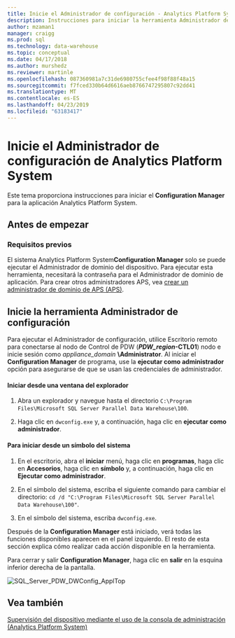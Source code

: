 ```yaml
---
title: Inicie el Administrador de configuración - Analytics Platform System | Microsoft Docs
description: Instrucciones para iniciar la herramienta Administrador de configuración para la aplicación Analytics Platform System.
author: mzaman1
manager: craigg
ms.prod: sql
ms.technology: data-warehouse
ms.topic: conceptual
ms.date: 04/17/2018
ms.author: murshedz
ms.reviewer: martinle
ms.openlocfilehash: 087360981a7c31de6980755cfee4f98f88f48a15
ms.sourcegitcommit: f7fced330b64d6616aeb8766747295807c92dd41
ms.translationtype: MT
ms.contentlocale: es-ES
ms.lasthandoff: 04/23/2019
ms.locfileid: "63183417"
---
```

# <a name="launch-the-configuration-manager-in-analytics-platform-system"></a>Inicie el Administrador de configuración de Analytics Platform System
Este tema proporciona instrucciones para iniciar el **Configuration Manager** para la aplicación Analytics Platform System.  
  
## <a name="before-you-begin"></a>Antes de empezar  
  
### <a name="prerequisites"></a>Requisitos previos  
El sistema Analytics Platform System**Configuration Manager** solo se puede ejecutar el Administrador de dominio del dispositivo. Para ejecutar esta herramienta, necesitará la contraseña para el Administrador de dominio de aplicación. Para crear otros administradores APS, vea [crear un administrador de dominio de APS &#40;APS&#41;](create-an-aps-domain-administrator-aps.md).  
  
## <a name="Accessing"></a>Inicie la herramienta Administrador de configuración  
Para ejecutar el Administrador de configuración, utilice Escritorio remoto para conectarse al nodo de Control de PDW (**_PDW_region_-CTL01**) nodo e inicie sesión como _appliance_domain_ **\Administrator**. Al iniciar el **Configuration Manager** de programa, use la **ejecutar como administrador** opción para asegurarse de que se usan las credenciales de administrador.  
  
#### <a name="to-launch-from-a-browser-window"></a>Iniciar desde una ventana del explorador  
  
1.  Abra un explorador y navegue hasta el directorio `C:\Program Files\Microsoft SQL Server Parallel Data Warehouse\100`.  
  
2.  Haga clic en `dwconfig.exe` y, a continuación, haga clic en **ejecutar como administrador**.  
  
#### <a name="to-launch-from-a-command-prompt"></a>Para iniciar desde un símbolo del sistema  
  
1.  En el escritorio, abra el **iniciar** menú, haga clic en **programas**, haga clic en **Accesorios**, haga clic en **símbolo** y, a continuación, haga clic en  **Ejecutar como administrador**.  
  
2.  En el símbolo del sistema, escriba el siguiente comando para cambiar el directorio: `cd /d "C:\Program Files\Microsoft SQL Server Parallel Data Warehouse\100"`.  
  
3.  En el símbolo del sistema, escriba `dwconfig.exe`.  
  
Después de la **Configuration Manager** está iniciado, verá todas las funciones disponibles aparecen en el panel izquierdo. El resto de esta sección explica cómo realizar cada acción disponible en la herramienta.  
  
Para cerrar y salir **Configuration Manager**, haga clic en **salir** en la esquina inferior derecha de la pantalla.  
  
![SQL_Server_PDW_DWConfig_ApplTop](./media/launch-the-configuration-manager/SQL_Server_PDW_DWConfig_ApplTop.png "SQL_Server_PDW_DWConfig_ApplTop")  
  
## <a name="see-also"></a>Vea también  
[Supervisión del dispositivo mediante el uso de la consola de administración &#40;Analytics Platform System&#41;](monitor-the-appliance-by-using-the-admin-console.md)  
  
